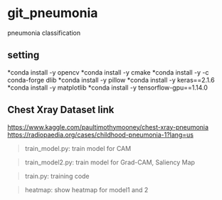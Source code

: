 # git_pneumonia
 pneumonia classification

setting
-------
*conda install -y opencv
*conda install -y cmake
*conda install -y -c conda-forge dlib
*conda install -y pillow
*conda install -y keras==2.1.6
*conda install -y matplotlib
*conda install -y tensorflow-gpu==1.14.0

Chest Xray Dataset link
-----------------------
<https://www.kaggle.com/paultimothymooney/chest-xray-pneumonia>
<https://radiopaedia.org/cases/childhood-pneumonia-1?lang=us>

>train_model.py: train model for CAM

>train_model2.py: train model for Grad-CAM, Saliency Map

>train.py: training code

>heatmap: show heatmap for model1 and 2
